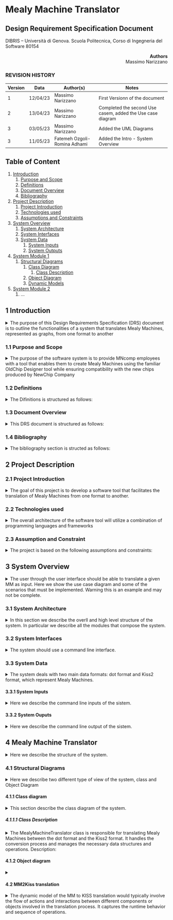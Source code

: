 # Mealy Machine Translator

## Design Requirement Specification Document

DIBRIS – Università di Genova. Scuola Politecnica, Corso di Ingegneria del Software 80154


<div align='right'> <b> Authors </b> <br> Massimo Narizzano <br>  </div>

### REVISION HISTORY

| Version | Data | Author(s)| Notes |
| ---------|------|--------|------  |
| 1 | 12/04/23 | Massimo Narizzano | First Versionn of the document|
| 2 | 13/04/23 | Massimo Narizzano | Completed the second Use casem, added the Use case diagram|
| 3 | 03/05/23 | Massimo Narizzano | Added the UML Diagrams|
| 3 | 11/05/23 | Fatemeh Ozgoli-Romina Adhami | Added the Intro - System Overview|

## Table of Content

1. [Introduction](#intro)
    1. [Purpose and Scope](#purpose)  
    2. [Definitions](#def)
    3. [Document Overview](#overview)
    4. [Bibliography](#biblio)
2. [Project Description](#description)
    1. [Project Introduction](#project-intro)
    2. [Technologies used](#tech)
    3. [Assumptions and Constraints](#constraints)
3. [System Overview](#system-overview)
    1. [System Architecture](#architecture)
    2. [System Interfaces](#interfaces)
    3. [System Data](#data)
        1. [System Inputs](#inputs)
        2. [System Outputs](#outputs)
4. [System Module 1](#sys-module-1)
    1. [Structural Diagrams](#sd)
        1. [Class Diagram](#cd)
            1. [Class Description](#cd-description)
        2. [Object Diagram](#od)
        3. [Dynamic Models](#dm)
5. [System Module 2](#sys-module-2)
   1. ...

##  <a name="intro"></a>  1 Introduction
<details>
    <summary>   The purpose of this Design Requirements Specification (DRS) document is to outline the functionalities of a system that translates Mealy Machines, represented as graphs, from one format to another
    </summary> 
The project aims to develop a software tool capable of reading Mealy Machines in one format and translating them into another format. Specifically, the two formats currently known are the dot format and the Kiss2 format.
</details>
    
### <a name="purpose"></a> 1.1 Purpose and Scope
<details> 
    <summary> The purpose of the software system is to provide MNcomp employees with a tool that enables them to create Mealy Machines using the familiar OldChip Designer tool while ensuring compatibility with the new chips produced by NewChip Company </summary>
    <p>The tool should be capable of reading Mealy Machines stored in dot format and translating them into Kiss2 format, and vice versa. The scope of the project includes the development of the translation tool and the implementation of the required functionalities to perform the format conversions.
    </p>
</details>

### <a name="def"></a> 1.2 Definitions
<details> 
    <summary> The Difinitions is structured as follows:
    </summary>
    <p> Mealy Machine: A Deterministic Finite State Automaton that has output values determined by both its current state and the current inputs. It is used to model and control the behavior of embedded systems.
Dot Format: A text-based format used to represent Mealy Machines, designed using the OldChip Designer tool. It contains information about the graph structure and the relationships between input and output signals.
Kiss2 Format: A text-based format used to represent Mealy Machines, designed using the NewChip Designer tool. It includes information about the graph structure as well as the classification of signals as input or output variables.
OldChip Designer: A tool developed by OldChip Company and used by MNcomp employees to design Mealy Machines for programming chips.
NewChip Designer: A tool developed by NewChip Company that allows users to design Mealy Machines, which can be loaded into the new chips produced by NewChip Company.</p>
    
| First Header  | Second Header |
| ------------- | ------------- |
| Content Cell  | Content Cell  |
| Content Cell  | Content Cell  |
    
</details>

### <a name="overview"></a> 1.3 Document Overview
<details> 
    <summary> This DRS document is structured as follows:
    </summary>
    <p>This sub section should describe ...</p>
</details>

### <a name="biblio"></a> 1.4 Bibliography
<details> 
    <summary> The bibliography section is structed as follows:
    </summary>
    <p>Wikipedia's links: 
      <br>
     https://en.wikipedia.org/wiki/Mealy_machine
        <br>
     https://en.wikipedia.org/wiki/DOT_%28graph_description_language%29</p>
     <br>
    Papers:
     <br>
    - Abdel-Hamid, Amr T., Mohamed Zaki, and Sofiene Tahar. "A tool converting finite state machine to VHDL." Canadian Conference on Electrical and Computer Engineering 2004 (IEEE Cat. No. 04CH37513). Vol. 4. IEEE, 2004.
     
</details>

## <a name="description"></a> 2 Project Description

### <a name="project-intro"></a> 2.1 Project Introduction 
<details> 
    <summary>  The goal of this project is to develop a software tool that facilitates the translation of Mealy Machines from one format to another.
    </summary>
    <p> Mealy Machines are graphical representations used to control the behavior of programmable chips.
        <br> MNcomp, an enterprise that programs chips for household machines, currently uses the OldChip Designer tool provided by OldChip Company to design Mealy Machines in the dot format. However, with the emergence of a promising new chip produced by NewChip Company, MNcomp desires to utilize the new chips while still using the familiar OldChip Designer tool.

To achieve this goal, the project aims to create a software tool that can read Mealy Machines stored in the dot format and translate them into the Kiss2 format, which is compatible with the new chips produced by NewChip Company. Additionally, the tool should also be able to convert Mealy Machines from Kiss2 format to dot format, ensuring bidirectional compatibility.</p> 
</details>

### <a name="tech"></a> 2.2 Technologies used

<details> 
    <summary> The overall architecture of the software tool will utilize a combination of programming languages and frameworks </summary>
    <p>The specific technologies to be employed in the development of the tool will be determined based on factors such as compatibility, performance, and ease of use. Possible technologies that may be utilized include:

Programming Languages: Java <br>
File Parsing and Manipulation: parser libraries <br>
Graph Visualization: <br>
Version Control: Git and GitHub for collaborative development and source code management
    </p>
</details>

### <a name="constraints"></a> 2.3 Assumption and Constraint 
<details> 
    <summary> The project is based on the following assumptions and constraints:
    </summary>
    <p>
        Assumption 1: The Mealy Machines designed using the OldChip Designer tool and the NewChip Designer tool are functionally equivalent, despite having different user interfaces. <br>
Assumption 2: The input and output signals of the Mealy Machines have unique names and occur in the input files. <br>
Constraint 1: The translation tool must be able to process Mealy Machines stored in the dot format and convert them accurately to the Kiss2 format. <br>
Constraint 2: The translation tool should also be capable of converting Mealy Machines from the Kiss2 format to the dot format while preserving the input/output signal information. <br>
Constraint 3: The translation tool should provide an intuitive and user-friendly interface for MNcomp employees to interact with, simplifying the conversion process. <br>
Constraint 4: The translation tool should ensure compatibility with the existing systems and infrastructure at MNcomp, including the chip programming workflow and file management practices. <br>
These assumptions and constraints will guide the development process of the software tool, ensuring that it meets the specific requirements and expectations of MNcomp.</p>
</details>

## <a name="system-overview"></a>  3 System Overview
<details>
    <summary> The user through the user interface should be able to translate a given MM as input. Here we show the use case diagram and some of the scenarios that must be implemented. Warning this is an example and may not be complete.
    </summary>
    
![Use Case Diagram](imgs/use-case.jpg "Use Case Diagram")
    <p> ....</p>
      
| Use Case      | 1.0           |
| ------------- | ------------- |
| Name          | mm2kiss       |
| Actors        | Generic User  |    
| Entry Point   | (i) MM dot file. <br> (ii) List of Input Signals <br> (iii) List of Output Signals   |
| Exit  Point   | File where  the translated MM must be stored |
| Event Flow    | (1) User invoke the system by command line <br> (2) User provide a valid path to an input MM in dot format <br> (3) User provide a list of symbols representing the input signals <br> (4) User provide a list of symbols representing the output signals <br> (5) User provide a valid path to an empty file where the system should store the output MM <br> (6) System validates the input MM <br> (7) System validates the list of input signals<br> (8) System valdiates the list of output signals <br> (9) System validates the output file <br> (10) System correctly parse the input file and store the MM in memory<br> (11) System write the MM in memory into the output file |
    
    
| Use Case      | 2.0           |
| ------------- | ------------- |
| Name          | kiss2mm       |
| Actors        | Generic User  |    
| Entry Point   | MM kiss2 file  |
| Exit  Point   | (i) File where  the translated MM must be stored. <br> (ii) List of Input Signals. <br> (iii) List of Output Signals |
| Event Flow    | (1) User invoke the system by command line <br> (2) User provide a valid path to an input MM in kiss2 format <br> (3) User provide a valid path to an empty file where the system should store the output MM <br> (4) System validates the input MM <br> (5) System validates the output file <br> (6) System correctly parse the input file and store the MM in memory<br> (7) System write the MM into the output file <br> (8) System write the list of Input Signal into the standard input. <br> (9) System write the List of output signals into the standard input| 

</details>


### <a name="architecture"></a>  3.1 System Architecture
<details> 
    <summary> In this section we describe the overll and high level structure of the system. In particular we describe all the modules that compose the system.
    </summary>
    <p>This system is composed by a single module that translate a MM in dot format into a kiss2 format</p>
    
![System Architecture](imgs/framework.jpg "System Architecture")    
    
</details>

### <a name="interfaces"></a>  3.2 System Interfaces
<details> 
    <summary> The system should use a command line interface.
    </summary>
    <p>Here we describe the syntax that the system must use. In particular we try to keep the syntax as simpler as possible. For this reason we define an interface like this:
    system name "absolute path to the MM in dot format" "absolute path to the kiss2 file" "list of input signals separated by comma" "list of output signals separated by comma"</p>
</details>

### <a name="data"></a>  3.3 System Data
<details> 
    <summary> The system deals with two main data formats: dot format and Kiss2 format, which represent Mealy Machines.
    </summary>
    Dot Format: <br>
    
The dot format is a textual representation of a Mealy Machine in a graph structure. It consists of a set of nodes representing the states of the machine and edges representing the transitions between states. Each node and edge can have additional properties and labels associated with them. In the dot format, the Mealy Machine is defined using a specific syntax and conventions. To manage and manipulate the data in the dot format, the system will utilize data structures such as graphs or adjacency lists to represent the Mealy Machine. These data structures will capture the relationships between states and transitions, along with associated properties and labels. Additionally, the system will parse and extract relevant information from the dot format, such as state names, input/output signal names, and transition conditions <br>
Kiss2 Format: <br>
The Kiss2 format is another textual representation of a Mealy Machine. It maintains additional information about the variables, specifically indicating if a signal is an input or an output variable. The Kiss2 format provides a structured way to represent the Mealy Machine, including input/output variable declarations and transition conditions.

Similar to the dot format, the system will need to handle the data in the Kiss2 format during the translation process. It will employ suitable data structures to represent the Mealy Machine and manage the variables' input/output information.
    <br>
   
  By managing and manipulating the data in both the dot and Kiss2 formats effectively, the system can facilitate the translation process and ensure the correctness and compatibility of the Mealy Machines between the two formats.  
</details>

#### <a name="inputs"></a>  3.3.1 System Inputs
<details> 
    <summary> Here we describe the command line inputs of the sistem. </summary>
  <p> The inputs of the system are : </p>
    <ul> 
        <li> Absolute path to the input file: The file should not be empty and should describe a valid MM into a valid [dot](https://en.wikipedia.org/wiki/DOT_%28graph_description_language%29) Format.</li>
        <li> Absolute path to the output file: The file should be empty and it will contain the final result of the translation  </li>
        <li> List of string names separated by comma: They represent the input signal list. Each signal is represented by a string tha contains both letters and numbers. It should not contains any other symbol.</li>
        <li> List of string names separated by comma: They represent the output signal list. Each signal is represented by a string tha contains both letters and numbers. It should not contains any other symbol.</li>
    </ul>
</details>

#### <a name="outputs"></a>  3.3.2 System Ouputs
<details> 
    <summary> Here we describe the command line output of the sistem. </summary>
  <p> The system has only one output and should be the translation of the MM from dot to kiss2 format. The translation should be written into the file given in input to the system.</p>
</details>

## <a name="sys-module-1"></a>  4 Mealy Machine Translator
<details> 
    <summary> Here we describe the structure of the system. 
    </summary>
    <p>First we describe the Static structure of the system, such as Class/Object Diagram, and then we describe the dynamic behaviour of the system. </p>
</details>

### <a name="sd"></a>  4.1 Structural Diagrams
<details> 
    <summary> Here we describe two different type of view of the system, class and Object Diagram
    </summary>
</details>

#### <a name="cd"></a>  4.1.1 Class diagram
<details> 
    <summary> This section describe the class diagram of the system.
    </summary>
    
![Class Diagram](imgs/َUML.jpg "UML")

</details>

##### <a name="cd-description"></a>  4.1.1.1 Class Description
<details> 
    <summary> The MealyMachineTranslator class is responsible for translating Mealy Machines between the dot format and the Kiss2 format. It handles the conversion process and manages the necessary data structures and operations.
Description:
    </summary>
    <p>

Properties:

dotFile: A string representing the path to the input file containing a Mealy Machine in dot format.
kiss2File: A string representing the path to the output file where the translated Mealy Machine in Kiss2 format will be written. Methods:
translateToKiss2(): This method reads the Mealy Machine from the dotFile, performs the necessary transformations, and generates the equivalent Kiss2 format. The translated Mealy Machine is then saved to the kiss2File.
translateToDot(): This method reads the Mealy Machine from the kiss2File, performs the necessary transformations, and generates the equivalent dot format. The translated Mealy Machine is then saved to the dotFile.
validateInput(): This method checks the validity of the input files (dotFile and kiss2File) and ensures they exist and are accessible.
extractSignals(): This method extracts the list of input and output signals from the Mealy Machine in dot format and Kiss2 format, respectively.
updateInputSignals(signals: List[str]): This method updates the list of input signals in the Mealy Machine to match the provided signals list.
updateOutputSignals(signals: List[str]): This method updates the list of output signals in the Mealy Machine to match the provided signals list. Dependencies:
DotFileParser: A helper class responsible for parsing and extracting information from Mealy Machine files in dot format.
Kiss2FileParser: A helper class responsible for parsing and extracting information from Mealy Machine files in Kiss2 format.
DotFileWriter: A helper class responsible for writing Mealy Machine files in dot format.
Kiss2FileWriter: A helper class responsible for writing Mealy Machine files in Kiss2 format.
</p>
</details>

#### <a name="od"></a>  4.1.2 Object diagram
<details> 
    <summary> 
    </summary>
    <p>we have three objects: MealyMachine, State, and Transition. The MealyMachine object represents the overall structure of the mealy machine and contains lists of states, inputs, and outputs. Each state objects has a name and a list of transitions associated with it. Each transition objects represents a transition between states and contains information about the input, output, and next state.
This sub-section should describe </p>
    
![Object Diagram](imgs/َObject.jpg "Object")

</details>

#### <a name="dm"></a>  4.2 MM2Kiss translation
<details> 
    <summary> 
    The dynamic model of the MM to KISS translation would typically involve the flow of actions and interactions between different components or objects involved in the translation process. It captures the runtime behavior and sequence of operations.
    </summary>
    <p>User interacts with the TranslationTool object.
The user provides an input file path containing the Mealy Machine in dot format and output file path for the translated KISS format. TranslationTool object receives the input file path and output file path. TranslationTool reads the input file, parsing the Mealy Machine in dot format. TranslationTool extracts the necessary information from the dot file, including the states, transitions, inputs, and outputs. TranslationTool performs the necessary translation logic to convert the Mealy Machine from dot format to KISS format. TranslationTool generates the translated KISS file with the converted Mealy Machine. TranslationTool writes the KISS file to the specified output file path. The translation process is completed, and the TranslationTool object provides feedback or confirmation to the user.
</p>

    
![ACtivity Diagram](imgs/activity.jpg "Activity")

</details>
